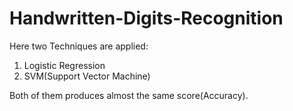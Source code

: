 # Handwritten-Digits-Recognition
Here two Techniques are applied: 
1. Logistic Regression 
2. SVM(Support Vector Machine)

Both of them produces almost the same score(Accuracy).
